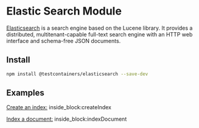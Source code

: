 # Elastic Search Module

[Elasticsearch](https://www.elastic.co/elasticsearch/) is a search engine based on the Lucene library. It provides a distributed, multitenant-capable full-text search engine with an HTTP web interface and schema-free JSON documents.

## Install

```bash
npm install @testcontainers/elasticsearch --save-dev
```

## Examples

<!--codeinclude-->
[Create an index:](../../packages/modules/elasticsearch/src/elasticsearch-container.test.ts) inside_block:createIndex
<!--/codeinclude-->

<!--codeinclude-->
[Index a document:](../../packages/modules/elasticsearch/src/elasticsearch-container.test.ts) inside_block:indexDocument
<!--/codeinclude-->
